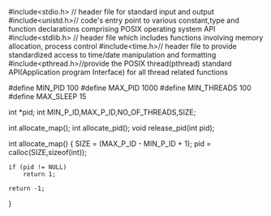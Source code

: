 #include<stdio.h>  // header file for standard input and output
#include<unistd.h>// code's entry point to various constant,type and function declarations comprising POSIX operating system API
#include<stdlib.h> // header file which includes functions involving memory allocation, process control
#include<time.h>// header file to provide standardized access to time/date manipulation and formatting  
#include<pthread.h>//provide the POSIX thread(pthread) standard API(Application program Interface) for all thread related functions


#define MIN_PID 100
#define MAX_PID 1000
#define MIN_THREADS 100
#define MAX_SLEEP 15

int *pid;
int MIN_P_ID,MAX_P_ID,NO_OF_THREADS,SIZE;

int allocate_map();
int allocate_pid();
void release_pid(int pid);

int allocate_map()
 {
	SIZE = (MAX_P_ID - MIN_P_ID + 1);
	pid = calloc(SIZE,sizeof(int));

	if (pid != NULL)
		return 1;

	return -1;
}
